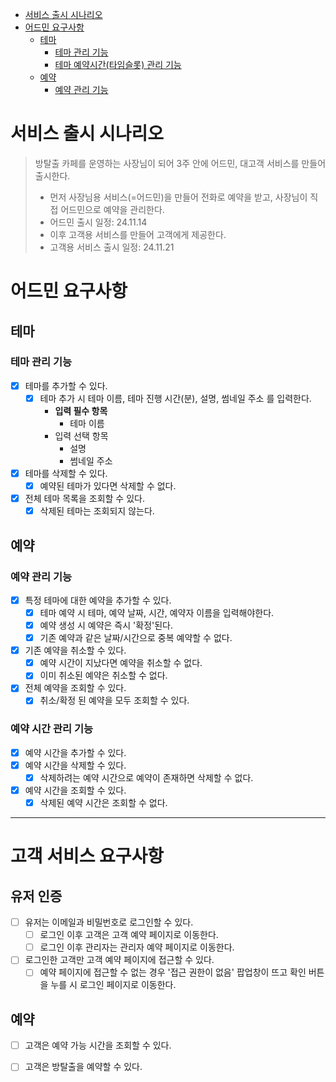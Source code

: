 
<!-- TOC -->
* [서비스 출시 시나리오](#서비스-출시-시나리오)
* [어드민 요구사항](#어드민-요구사항)
  * [테마](#테마-)
    * [테마 관리 기능](#테마-관리-기능)
    * [테마 예약시간(타임슬롯) 관리 기능](#테마-예약시간타임슬롯-관리-기능)
  * [예약](#예약-)
    * [예약 관리 기능](#예약-관리-기능)
<!-- TOC -->

# 서비스 출시 시나리오

> 방탈출 카페를 운영하는 사장님이 되어 3주 안에 어드민, 대고객 서비스를 만들어 출시한다.
> - 먼저 사장님용 서비스(=어드민)을 만들어 전화로 예약을 받고, 사장님이 직접 어드민으로 예약을 관리한다.
>  - 어드민 출시 일정: 24.11.14
> - 이후 고객용 서비스를 만들어 고객에게 제공한다.
>  - 고객용 서비스 출시 일정: 24.11.21

# 어드민 요구사항

## 테마 

### 테마 관리 기능

- [x] 테마를 추가할 수 있다.
  - [x] 테마 추가 시 테마 이름, 테마 진행 시간(분), 설명, 썸네일 주소 를 입력한다.
    - **입력 필수 항목**
      - 테마 이름
    - 입력 선택 항목
      - 설명
      - 썸네일 주소
- [x] 테마를 삭제할 수 있다.
  - [x] 예약된 테마가 있다면 삭제할 수 없다.
- [x] 전체 테마 목록을 조회할 수 있다.
  - [x] 삭제된 테마는 조회되지 않는다.

## 예약 

### 예약 관리 기능

- [x] 특정 테마에 대한 예약을 추가할 수 있다.
  - [x] 테마 예약 시 테마, 예약 날짜, 시간, 예약자 이름을 입력해야한다.
  - [x] 예약 생성 시 예약은 즉시 '확정'된다.
  - [x] 기존 예약과 같은 날짜/시간으로 중복 예약할 수 없다. 
- [x] 기존 예약을 취소할 수 있다.
  - [x] 예약 시간이 지났다면 예약을 취소할 수 없다.
  - [x] 이미 취소된 예약은 취소할 수 없다.
- [x] 전체 예약을 조회할 수 있다.
  - [x] 취소/확정 된 예약을 모두 조회할 수 있다.

### 예약 시간 관리 기능

- [x] 예약 시간을 추가할 수 있다.
- [x] 예약 시간을 삭제할 수 있다.
  - [x] 삭제하려는 예약 시간으로 예약이 존재하면 삭제할 수 없다.
- [x] 예약 시간을 조회할 수 있다.
  - [x] 삭제된 예약 시간은 조회할 수 없다.

---

# 고객 서비스 요구사항

## 유저 인증

- [ ] 유저는 이메일과 비밀번호로 로그인할 수 있다.
  - [ ] 로그인 이후 고객은 고객 예약 페이지로 이동한다.
  - [ ] 로그인 이후 관리자는 관리자 예약 페이지로 이동한다.
- [ ] 로그인한 고객만 고객 예약 페이지에 접근할 수 있다.
  - [ ] 예약 페이지에 접근할 수 없는 경우 '접근 권한이 없음' 팝업창이 뜨고 확인 버튼을 누를 시 로그인 페이지로 이동한다. 

## 예약

- [ ] 고객은 예약 가능 시간을 조회할 수 있다.
- [ ] 고객은 방탈출을 예약할 수 있다.


